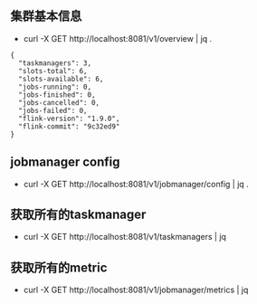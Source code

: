 ## 集群基本信息
- curl -X GET http://localhost:8081/v1/overview | jq .
```
{
  "taskmanagers": 3,
  "slots-total": 6,
  "slots-available": 6,
  "jobs-running": 0,
  "jobs-finished": 0,
  "jobs-cancelled": 0,
  "jobs-failed": 0,
  "flink-version": "1.9.0",
  "flink-commit": "9c32ed9"
}
```
## jobmanager config
- curl -X GET http://localhost:8081/v1/jobmanager/config | jq .

## 获取所有的taskmanager
- curl -X GET http://localhost:8081/v1/taskmanagers | jq

## 获取所有的metric
- curl -X GET http://localhost:8081/v1/jobmanager/metrics | jq